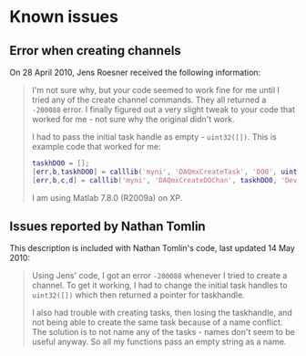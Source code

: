 <!--
SPDX-FileCopyrightText: 2005 Jens Roesner, 2010 Nathan Tomlin, 2023 Johannes Keyser

SPDX-License-Identifier: CC0-1.0
-->

# Known issues

## Error when creating channels

On 28 April 2010, Jens Roesner received the following information:

> I'm not sure why, but your code seemed to work fine for me until I tried any of the create channel commands.
> They all returned a `-200088` error.
> I finally figured out a very slight tweak to your code that worked for me - not sure why the original didn't work.
>
> I had to pass the initial task handle as empty - `uint32([])`.
> This is example code that worked for me:
>
> ```matlab
> taskhDO0 = [];
> [err,b,taskhDO0] = calllib('myni', 'DAQmxCreateTask', 'DO0', uint32(taskhDO0))
> [err,b,c,d] = calllib('myni', 'DAQmxCreateDOChan', taskhDO0, 'Dev1/port0/line0', '', DAQmx_Val_ChanPerLine)
> ```
>
> I am using Matlab 7.8.0 (R2009a) on XP.

## Issues reported by Nathan Tomlin

This description is included with Nathan Tomlin's code, last updated 14 May 2010:

> Using Jens' code, I got an error `-200088` whenever I tried to create a channel.
> To get it working, I had to change the initial task handles to `uint32([])` which then returned a pointer for taskhandle.
>
> I also had trouble with creating tasks, then losing the taskhandle, and not being able to create the same task because of a name conflict.
> The solution is to not name any of the tasks - names don't seem to be useful anyway.
> So all my functions pass an empty string as a name.